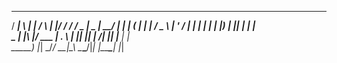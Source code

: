    _____ _   _    _    _  __   ____ ___  ____  _____ ____ _____ 
  / ____| \ | |  / \  | |/ /  / ___/ _ \|  _ \| ____/ ___|_   _|
 | (___ |  \| | / _ \ | ' /  | |  | | | | |_) |  _|| |     | |  
  \___ \| |\  |/ ___ \| . \  | |__| |_| |  __/| |__| |___  | |  
  _____) |_| \_/_/   \_\_|\_\ \____\___/|_|   |_____\____| |_|  